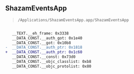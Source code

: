 ## ShazamEventsApp

> `/Applications/ShazamEventsApp.app/ShazamEventsApp`

```diff

   __TEXT.__eh_frame: 0x3338
   __DATA_CONST.__auth_got: 0x1e40
   __DATA_CONST.__got: 0x10b8
-  __DATA_CONST.__auth_ptr: 0x1818
+  __DATA_CONST.__auth_ptr: 0x1c60
   __DATA_CONST.__const: 0x73d0
   __DATA_CONST.__objc_classlist: 0xb8
   __DATA_CONST.__objc_protolist: 0x80

```
